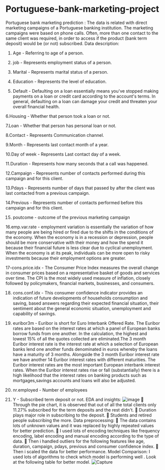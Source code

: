 # Portuguese-bank-marketing-project
Portuguese bank marketing prediction :
The data is related with direct marketing campaigns of a Portuguese banking  institution.  The marketing campaigns were based on phone calls. Often, more than one contact to the same client was required, in order to access if the product (bank term deposit) would be (or not) subscribed.
Data description:
1. Age            - Referring to age of a person.

2. job            - Represents employment status of a person.

3. Marital        - Represents marital status of a person.

4. Education      - Represents the level of education.

5. Default        - Defaulting on a loan essentially means you've stopped making payments on a loan or credit card according to the account's terms. In general, defaulting on a loan can damage your credit and threaten your overall financial health.

6.Housing         - Whether that person took a loan or not.

7.Loan            - Whether that person has personal loan or not.

8.Contact         - Represents Communication channel.

9.Month           - Represents last contact month of a year.

10.Day of week    - Represents Last contact day of a week.

11.Duration       - Represents how many seconds that a call was happened.

12.Campaign       - Represents number of contacts performed during this campaign and for this client.

13.Pdays          - Represents number of days that passed by after the client was last contacted from a previous campaign.

14.Previous       - Represents  number of contacts performed before this campaign and for this client.

15. poutcome      - outcome of the previous marketing campaign

16.emp.var.rate  - employment variation is essentially the variation of how many people are being hired or fired due to the shifts in the conditions of the economy. When the economy is in a recession or depression, people should be more conservative with their money and how the spend it because their financial future is less clear due to cyclical unemployment. When the economy is at its peak, individuals can be more open to risky investments because their employment options are greater.

17-cons.price.idx - The Consumer Price Index measures the overall change in consumer prices based on a representative basket of goods and services over time. The CPI is the most widely used measure of inflation, closely followed by policymakers, financial markets, businesses, and consumers.

18. cons.conf.idx - This consumer confidence indicator provides an indication of future developments of households consumption and saving, based   answers regarding their expected financial situation, their sentiment about the general economic situation, unemployment and capability of savings.

19. euribor3m - Euribor is short for Euro Interbank Offered Rate. The Euribor rates are based on the interest rates at which a panel of European banks borrow funds from one another. In the calculation, the highest and lowest 15% of all the quotes collected are eliminated.The 3 month Euribor interest rate is the interest rate at which a selection of European banks lend one another funds denominated in euros whereby the loans have a maturity of 3 months. Alongside the 3 month Euribor interest rate we have another 14 Euribor interest rates with different maturities. The Euribor interest rates are the most important European interbank interest rates. When the Euribor interest rates rise or fall (substantially) there is a high likelihood that the interest rates on banking products such as mortgages,savings accounts and loans will also be adjusted.

20. nr.employed    - Number of employees

21. Y              - Subscribed term deposit or not.
EDA and insights:
![image](https://user-images.githubusercontent.com/103163052/189482478-79fc2d8b-f931-44db-ac2e-172b229c7f6a.png)
	Through the pie chart, it is observed that out of all the total clients only 11.27% subscribed for the term deposits and the rest didn't.
	Duration plays major role in subscribing to the deposit.
	Students and retired people subscribing the more.
Data preprocessing:
	The data contains lots of unknown values and it was replaced by highly repeated values for better prediction.
	I used lots of encoding techniques like frequency encoding, label encoding and manual encoding according to the type of data.
	Then i handled outliers for the following features like age, duration, campaign, pdays, previous and consumer confidence index.
	Then i scaled the data for better performance.
Model Comparison:
I used lots of algorithms to check which model is performing well . Look at the following table for better model.
![Capture](https://user-images.githubusercontent.com/103163052/189482684-cbf74103-4c92-435c-83fc-6eca25ab2381.PNG)
